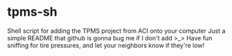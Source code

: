 # tpms-sh
Shell script for adding the TPMS project from ACI onto your computer
Just a simple README that github is gonna bug me if I don't add >_>
Have fun sniffing for tire pressures, and let your neighbors know if they're low!
